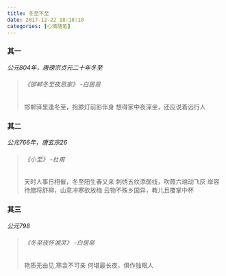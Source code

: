 ```yaml
---
title: 冬至不至
date: 2017-12-22 18:18:10
categories: [心情随笔]
---
```


### 其一

*公元804年，唐德宗贞元二十年冬至*

>###### 《邯郸冬至夜思家》 -白居易
> 邯郸驿里逢冬至，抱膝灯前影伴身
> 想得家中夜深坐，还应说着远行人

### 其二

*公元766年，唐玄宗26*

> ###### 《小至》 -杜甫
> 天时人事日相催，冬至阳生春又来
> 刺绣五纹添弱线，吹葭六琯动飞灰
> 岸容待腊将舒柳，山意冲寒欲放梅
> 云物不殊乡国异，教儿且覆掌中杯

### 其三

*公元798*

> ###### 《冬至夜怀湘灵》 -白居易
> 艳质无由见,寒衾不可亲
> 何堪最长夜，俱作独眠人

